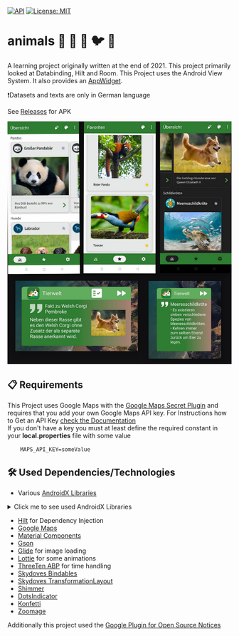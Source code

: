 [![API](https://img.shields.io/badge/API-23%2B-brightgreen.svg?style=flat)](https://android-arsenal.com/api?level=23)
[![License: MIT](https://img.shields.io/badge/License-MIT-yellow.svg)](https://opensource.org/licenses/MIT)

# animals 🐼 🐶 🐢 🐦 🦦

A learning project originally written at the end of 2021. This project primarily looked at Databinding, Hilt and Room.
This Project uses the Android View System. It also provides an [AppWidget](https://developer.android.com/develop/ui/views/appwidgets/overview).

❗Datasets and texts are only in German language

See [Releases](https://github.com/rauschdo/animals/releases) for APK

![Preview](/assets/collage.jpg "Preview Collage")

## 📋 Requirements

This Project uses Google Maps with the [Google Maps Secret Plugin](https://developers.google.com/maps/documentation/android-sdk/secrets-gradle-plugin) and requires that you add your own Google Maps API key. For Instructions how to Get an API Key [check the Documentation](https://developers.google.com/maps/documentation/android-sdk/get-api-key)<br/>
If you don't have a key you must at least define the required constant in your <b>local.properties</b> file with some value
```
    MAPS_API_KEY=someValue
```

## 🛠️ Used Dependencies/Technologies

- Various [AndroidX Libraries](https://developer.android.com/jetpack/androidx/versions#version-table)
<details>
  <summary>Click me to see used AndroidX Libraries</summary>

- appcompat
- activity
- browser
- core
- constraint
- fragment
- lifecycle
- navigation
- preference
- recyclerview (selection)
- room
- transition
- viewpager2
- work
</details>

- [Hilt](https://developer.android.com/jetpack/androidx/releases/hilt) for Dependency Injection
- [Google Maps](https://developers.google.com/maps/documentation/android-sdk/)
- [Material Components](https://github.com/material-components/material-components-android)
- [Gson](https://github.com/google/gson)
- [Glide](https://bumptech.github.io/glide/) for image loading
- [Lottie](https://github.com/airbnb/lottie-android) for some animations
- [ThreeTen ABP](https://github.com/JakeWharton/ThreeTenABP) for time handling
- [Skydoves Bindables](https://github.com/skydoves/Bindables)
- [Skydoves TransformationLayout](https://github.com/skydoves/TransformationLayout)
- [Shimmer](https://github.com/facebookarchive/shimmer-android)
- [DotsIndicator](https://github.com/tommybuonomo/dotsindicator)
- [Konfetti](https://github.com/DanielMartinus/Konfetti)
- [Zoomage](https://github.com/jsibbold/zoomage)

Additionally this project used the [Google Plugin for Open Source Notices](https://developers.google.com/android/guides/opensource)